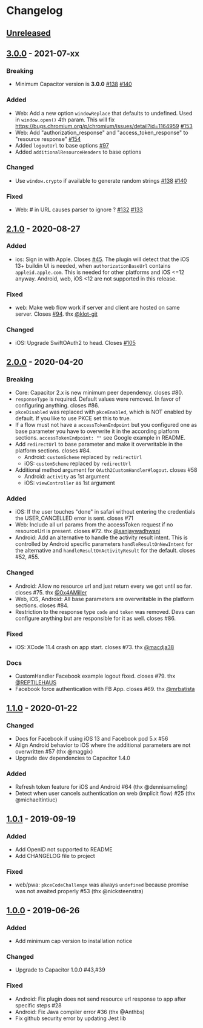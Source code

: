 # Changelog

## [Unreleased]

## [3.0.0] - 2021-07-xx

### Breaking
* Minimum Capacitor version is **3.0.0**  [#138](https://github.com/moberwasserlechner/capacitor-oauth2/issues/138) [#140](https://github.com/moberwasserlechner/capacitor-oauth2/pull/140)

### Added
* Web: Add a new option `windowReplace` that defaults to undefined. Used in `window.open()` 4th param.
  This will fix https://bugs.chromium.org/p/chromium/issues/detail?id=1164959 [#153](https://github.com/moberwasserlechner/capacitor-oauth2/issues/153)
* Web: Add "authorization_response" and "access_token_response" to "resource response"  [#154](https://github.com/moberwasserlechner/capacitor-oauth2/issues/154)
* Added `logoutUrl` to base options [#97](https://github.com/moberwasserlechner/capacitor-oauth2/issues/97)
* Added `additionalResourceHeaders` to base options

### Changed
* Use `window.crypto` if available to generate random strings [#138](https://github.com/moberwasserlechner/capacitor-oauth2/issues/138) [#140](https://github.com/moberwasserlechner/capacitor-oauth2/pull/140)

### Fixed
* Web: # in URL causes parser to ignore ?  [#132](https://github.com/moberwasserlechner/capacitor-oauth2/issues/132) [#133](https://github.com/moberwasserlechner/capacitor-oauth2/pull/133)

## [2.1.0] - 2020-08-27

### Added

* ios: Sign in with Apple. Closes [#45](https://github.com/moberwasserlechner/capacitor-oauth2/issues/45).
The plugin will detect that the iOS 13+ buildin UI is needed, when `authorizationBaseUrl` contains `appleid.apple.com`.
This is needed for other platforms and iOS <=12 anyway. Android, web, iOS <12 are not supported in this release.

### Fixed

* web: Make web flow work if server and client are hosted on same server. Closes [#94](https://github.com/moberwasserlechner/capacitor-oauth2/issues/94). thx [@klot-git](https://github.com/klot-git)

### Changed

* iOS: Upgrade SwiftOAuth2 to head. Closes [#105](https://github.com/moberwasserlechner/capacitor-oauth2/issues/105)

## [2.0.0] - 2020-04-20

### Breaking
* Core: Capacitor 2.x is new minimum peer dependency. closes #80.
* `responseType` is required. Default values were removed. In favor of configuring anything. closes #86.
* `pkceDisabled` was replaced with `pkceEnabled`, which is NOT enabled by default. If you like to use PKCE set this to true.
* If a flow must not have a `accessTokenEndpoint` but you configured one as base parameter you have to
overwrite it in the according platform sections. `accessTokenEndpoint: ""` see Google example in README.
* Add `redirectUrl` to base parameter and make it overwritable in the platform sections. closes #84.
  * Android: `customScheme` replaced by `redirectUrl`
  * iOS: `customScheme` replaced by `redirectUrl`
* Additional method argument for `OAuth2CustomHandler#logout`. closes #58
  * Android: `activity` as 1st argument
  * iOS: `viewController` as 1st argument

### Added
* iOS: If the user touches "done" in safari without entering the credentials
the USER_CANCELLED error is sent. closes #71
* Web: Include all url params from the accessToken request if no resourceUrl is present. closes #72. thx [@sanjaywadhwani](https://github.com/sanjaywadhwani)
* Android: Add an alternative to handle the activity result intent.
This is controlled by Android specific parameters `handleResultOnNewIntent` for the alternative and `handleResultOnActivityResult` for the default. closes #52, #55.

### Changed
* Android: Allow no resource url and just return every we got until so far. closes #75. thx [@0x4AMiller](https://github.com/0x4AMiller)
* Web, iOS, Android: All base parameters are overwritable in the platform sections. closes #84.
* Restriction to the response type `code` and `token` was removed. Devs can configure anything but are responsible for it as well. closes #86.

### Fixed

* iOS: XCode 11.4 crash on app start. closes #73. thx [@macdja38](https://github.com/macdja38)

### Docs

* CustomHandler Facebook example logout fixed. closes #79. thx [@REPTILEHAUS](https://github.com/REPTILEHAUS)
* Facebook force authentication with FB App. closes #69. thx [@mrbatista](https://github.com/mrbatista)

## [1.1.0] - 2020-01-22
### Changed
- Docs for Facebook if using iOS 13 and Facebook pod 5.x #56
- Align Android behavior to iOS where the additional parameters are not overwritten #57 (thx @maggix)
- Upgrade dev dependencies to Capacitor 1.4.0

### Added
- Refresh token feature for iOS and Android #64 (thx @dennisameling)
- Detect when user cancels authentication on web (implicit flow) #25 (thx @michaeltintiuc)

## [1.0.1] - 2019-09-19
### Added
- Add OpenID not supported to README
- Add CHANGELOG file to project

### Fixed
- web/pwa: `pkceCodeChallenge` was always `undefined` because promise was not awaited properly #53 (thx @nicksteenstra)

## [1.0.0] - 2019-06-26

### Added
- Add minimum cap version to installation notice

### Changed
- Upgrade to Capacitor 1.0.0 #43,#39

### Fixed
- Android: Fix plugin does not send resource url response to app after specific steps #28
- Android: Fix Java compiler error #36 (thx @Anthbs)
- Fix github security error by updating Jest lib

[Unreleased]: https://github.com/moberwasserlechner/capacitor-oauth2/compare/3.0.0...master
[3.0.0]: https://github.com/moberwasserlechner/capacitor-oauth2/compare/2.1.0...3.0.0
[2.1.0]: https://github.com/moberwasserlechner/capacitor-oauth2/compare/2.0.0...2.1.0
[2.0.0]: https://github.com/moberwasserlechner/capacitor-oauth2/compare/1.1.0...2.0.0
[1.1.0]: https://github.com/moberwasserlechner/capacitor-oauth2/compare/1.0.1...1.1.0
[1.0.1]: https://github.com/moberwasserlechner/capacitor-oauth2/compare/1.0.0...1.0.1
[1.0.0]: https://github.com/moberwasserlechner/capacitor-oauth2/releases/tag/1.0.0
